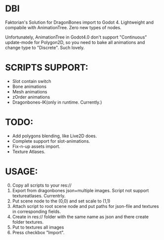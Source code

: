 # DBI
Faktorian's Solution for DragonBones import to Godot 4. Lightweight and compabile with AnimationTree. Zero new types of nodes.

Unfortunately, AnimationTree in Godot4.0 don't support "Continuous" update-mode for Polygon2D, so you need to bake all animations and change type to "Discrete". Such lovely.

# SCRIPTS SUPPORT:
* Slot contain switch
* Bone animations
* Mesh animations
* zOrder animations
* Dragonbones-IK(only in runtime. Currently.)

# TODO:
- Add polygons blending, like Live2D does.
- Complete support for slot-animations.
- Fix-n-up assets import.
- Texture Atlases.

# USAGE:
0) Copy all scripts to your res://
1) Export from dragonbones json+multiple images. Script not support textureatlases. Currentrly.
2) Put scene node to the (0,0) and set scale to (1,1)
3) Attach script to root scene node and put paths for json-file and textures in corresponding fields.
4) Create in res:// folder with the same name as json and there create folder textures.
5) Put to textures all images
6) Press checkbox "Import".
